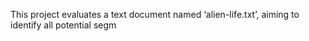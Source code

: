 This project evaluates a text document named ‘alien-life.txt’, aiming to identify all potential segm